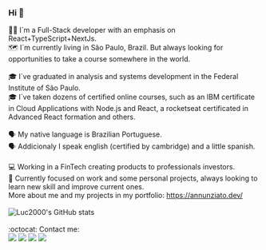 ### Hi 👋
👨‍💻 I´m a Full-Stack developer with an emphasis on React+TypeScript+NextJs.<br>
🗺️ I´m currently living in São Paulo, Brazil. But always looking for opportunities to take a course somewhere in the world.<br><br>
🎓 I´ve graduated in analysis and systems development in the Federal Institute of São Paulo.<br>
🎓 I´ve taken dozens of certified online courses, such as an IBM certificate in Cloud Applications with Node.js and React, a rocketseat certificated in Advanced React formation and others.<br><br>
🗣️ My native language is Brazilian Portuguese. <br>
🗣️ Addicionaly I speak english (certified by cambridge) and a little spanish.
<br><br>
💻 Working in a FinTech creating products to professionals investors.<br>
🎯 Currently focused on work and some personal projects, always looking to learn new skill and improve current ones.<br>
More about me and my projects in my portfolio: <a href="https://annunziato.dev/" target="_blank">https://annunziato.dev/</a>
<br><br>
![Luc2000's GitHub stats](https://github-readme-stats.vercel.app/api?username=Luc2000&show_icons=true&theme=dark)
<br><br>
:octocat: Contact me:<br>
[<img src="https://img.shields.io/badge/linkedin-%230077B5.svg?&style=for-the-badge&logo=linkedin&logoColor=white" />](https://www.linkedin.com/in/lucasannunziato/) [<img src = "https://img.shields.io/badge/instagram-%23E4405F.svg?&style=for-the-badge&logo=instagram&logoColor=white">](https://www.instagram.com/l_annunziato/) [<img src = "https://img.shields.io/badge/facebook-%231877F2.svg?&style=for-the-badge&logo=facebook&logoColor=white">](https://www.facebook.com/lucas.souza.annunziato/)
[<img src = "https://img.shields.io/badge/Gmail-D14836?style=for-the-badge&logo=gmail&logoColor=white">](mailto:lucas.annunziato@aluno.ifsp.edu.br)
